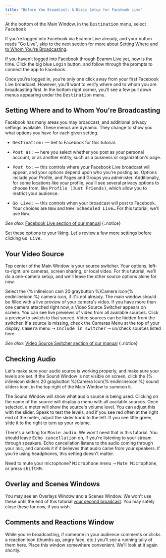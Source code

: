 ```yaml
---
title: "Before You Broadcast: A Basic Setup for Facebook Live"
---
```


At the bottom of the Main Window, in the <samp>Destination</samp> menu, select <samp>Facebook</samp>

If you're logged into Facebook via Ecamm Live already, and your button reads "Go Live", skip to the next section for more about [Setting Where and to Whom You're Broadcasting]().

If you haven’t logged into Facebook through Ecamm Live yet, now is the time. Click the big blue <samp class="blue">Login</samp> button, and follow through the prompts to connect the app to Facebook.

Once you’re logged in, you’re only one click away from your first Facebook Live broadcast. However, you’ll want to verify where and to whom you are broadcasting first. In the bottom right corner, you’ll see a few pull down menus appearing under the <samp>Destination</samp> menu.

## Setting Where and to Whom You're Broadcasting

Facebook has many areas you may broadcast, and additional privacy settings available. These menus are dynamic. They change to show you what options you have for each given setting.

* <samp>Destination:</samp> — Set to Facebook for this tutorial.
 
* <samp>Post as:</samp> — here you select whether you post as your personal account, or as another entity, such as a business or organization's page. 

* <samp>Post to:</samp> — this controls where your Facebook Live broadcast will appear, and your options depend upon who you're posting as. Options include your Profile, and Pages and Groups you administer. Additionally, for some locations like your profile, you'll see several privacy options to choose from, like <samp>Profile (Just Friends)</samp>, which allow you to restrict your audience.
 
* <samp>Go Live:</samp> — this controls when your broadcast will post to Facebook. Your choices are <samp>Now</samp> and <samp>New Scheduled Live…</samp> For this tutorial, we'll use <samp>Now</samp>.

_See also:_ [Facebook Live section of our manual](../../ecamm-live-manual/006-broadcast-to-facebook)
{:.notice}

Set these options to your liking. Let's review a few more settings before clicking <samp class="blue">Go Live</samp>.


## Your Video Source

Top center of the Main Window is your source switcher. Your options, left-to-right, are cameras, screen sharing, or local video. For this tutorial, we'll do a one-camera setup, and we'll leave the other source options alone for now.

Select the {% inlineicon cam 20 graybutton %}Camera Icon{% endinlineicon %} camera icon, if it's not already. The main window should be filled with a live preview of your camera's video. If you have more than one camera attached right now, a Video Source Switcher appears on screen. You can see live previews of video from all available sources. Click a preview to switch to that source. Video sources can be hidden from the switcher. If a source is missing, check the Cameras Menu at the top of your display. <samp>Camera</samp> menu ➝ <samp>Include in switcher</samp> ➝ un/check sources listed here.

_See also:_ [Video Source Switcher section of our manual](../../ecamm-live-manual/004-source-modes/#video-source-switcher)
{:.notice}

## Checking Audio

Let's make sure your audio source is working properly, and make sure your levels are set. If the Sound Window is not visible on screen, click the {% inlineicon sliders 20 graybutton %}Camera Icon{% endinlineicon %} sound sliders icon, in the top right of the Main Window to summon it.

The Sound Window will show what audio source is being used. Clicking on the name of the source will display a menu with all available sources. Once selected, a meter will show the source's volume level. You can adjust this with the slider. Speak to test the levels, and if you see red often at the right end of the meter, adjust the slider knob to the left. If you see little green, slide it to the right to turn up your volume.

There's a setting for <samp>Movie audio</samp>. We won't need that in this tutorial. You should leave <samp>Echo cancellation</samp> on, if you're listening to your stream through speakers. Echo cancellation listens to the audio coming through your mic, and cancels it if it believes that audio came from your speakers. If you're using headphones, this setting doesn't matter.

Need to mute your microphone? <samp>Microphone</samp> menu ➝ <samp>Mute Microphone</samp>, or press <kbd>shift</kbd><kbd title="command">⌘</kbd><kbd>M</kbd>.

## Overlay and Scenes Windows

You may see an Overlays Window and a Scenes Window. We won't use these until the end of this tutorial [your second broadcast](../005-second-broadcast-overlays-scenes). You may safely close these for now, if you wish.

## Comments and Reactions Window

While you're broadcasting, if someone in your audience comments or clicks a reaction icon (thumbs up, angry face, etc.) you'll see a running tally of them here. Place this window somewhere convenient. We'll look at it again shortly.